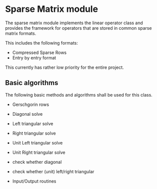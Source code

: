 

# Sparse Matrix module 

The sparse matrix module implements the linear operator class 
and provides the framework for operators that are stored 
in common sparse matrix formats.

This includes the following formats:
- Compressed Sparse Rows
- Entry by entry format

This currently has rather low priority for the entire project.

## Basic algorithms

The following basic methods and algorithms shall be used 
for this class. 

- Gerschgorin rows 

- Diagonal solve 
- Left triangular solve 
- Right triangular solve 
- Unit Left triangular solve 
- Unit Right triangular solve 

- check whether diagonal 
- check whether (unit) left/right triangular 

- Input/Output routines 





